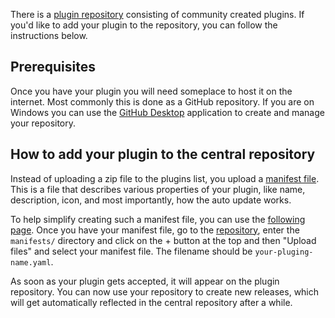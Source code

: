 There is a [plugin repository](https://github.com/endless-sky/endless-sky-plugins) consisting of community created plugins. If you'd like to add your plugin to the repository, you can follow the instructions below.

## Prerequisites

Once you have your plugin you will need someplace to host it on the internet. Most commonly this is done as a GitHub repository. If you are on Windows you can use the [GitHub Desktop](https://desktop.github.com/) application to create and manage your repository.

## How to add your plugin to the central repository

Instead of uploading a zip file to the plugins list, you upload a [manifest file](https://github.com/endless-sky/rfcs/blob/main/rfcs/0001-plugin-index.md). This is a file that describes various properties of your plugin, like name, description, icon, and most importantly, how the auto update works.

To help simplify creating such a manifest file, you can use the [following page](https://endless-sky.github.io/plugin-manifest-gen.html). Once you have your manifest file, go to the [repository](https://github.com/endless-sky/endless-sky-plugins), enter the `manifests/` directory and click on the + button at the top and then "Upload files" and select your manifest file. The filename should be `your-pluging-name.yaml`.

As soon as your plugin gets accepted, it will appear on the plugin repository. You can now use your repository to create new releases, which will get automatically reflected in the central repository after a while.